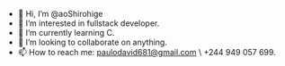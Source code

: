 - 👋 Hi, I’m @aoShirohige
- 👀 I’m interested in fullstack developer.
- 🌱 I’m currently learning C.
- 💞️ I’m looking to collaborate on anything.
- 📫 How to reach me: paulodavid681@gmail.com \ +244 949 057 699.

<!---
aoShirohige/aoShirohige is a ✨ special ✨ repository because its `README.md` (this file) appears on your GitHub profile.
You can click the Preview link to take a look at your changes.
--->
